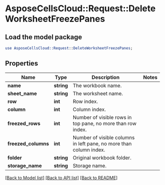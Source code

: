 # AsposeCellsCloud::Request::DeleteWorksheetFreezePanes 

## Load the model package
```perl
use AsposeCellsCloud::Request::DeleteWorksheetFreezePanes;
```

## Properties
Name | Type | Description | Notes
------------ | ------------- | ------------- | -------------
**name** | **string** | The workbook name. |
**sheet_name** | **string** | The worksheet name. |
**row** | **int** | Row index. |
**column** | **int** | Column index. |
**freezed_rows** | **int** | Number of visible rows in top pane, no more than row index. |
**freezed_columns** | **int** | Number of visible columns in left pane, no more than column index. |
**folder** | **string** | Original workbook folder. |
**storage_name** | **string** | Storage name. |  

[[Back to Model list]](../README.md#documentation-for-requests) [[Back to API list]](../README.md#documentation-for-api-endpoints) [[Back to README]](../README.md)

